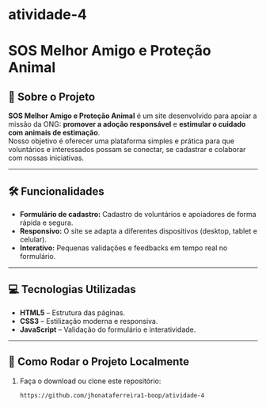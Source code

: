 # atividade-4
# SOS Melhor Amigo e Proteção Animal

## 🌟 Sobre o Projeto
**SOS Melhor Amigo e Proteção Animal** é um site desenvolvido para apoiar a missão da ONG: **promover a adoção responsável** e **estimular o cuidado com animais de estimação**.  
Nosso objetivo é oferecer uma plataforma simples e prática para que voluntários e interessados possam se conectar, se cadastrar e colaborar com nossas iniciativas.  

---

## 🛠 Funcionalidades
- **Formulário de cadastro:** Cadastro de voluntários e apoiadores de forma rápida e segura.  
- **Responsivo:** O site se adapta a diferentes dispositivos (desktop, tablet e celular).  
- **Interativo:** Pequenas validações e feedbacks em tempo real no formulário.  

---

## 💻 Tecnologias Utilizadas
- **HTML5** – Estrutura das páginas.  
- **CSS3** – Estilização moderna e responsiva.  
- **JavaScript** – Validação do formulário e interatividade.  

---

## 🚀 Como Rodar o Projeto Localmente
1. Faça o download ou clone este repositório:  
   ```bash
   https://github.com/jhonataferreira1-boop/atividade-4

